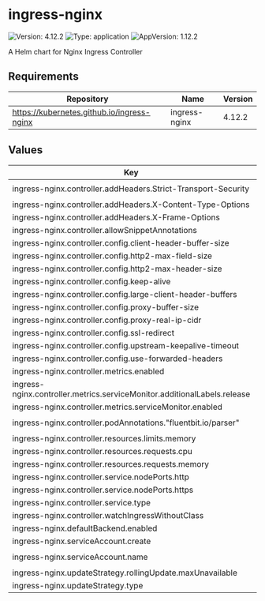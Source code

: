 # ingress-nginx

![Version: 4.12.2](https://img.shields.io/badge/Version-4.12.2-informational?style=flat-square) ![Type: application](https://img.shields.io/badge/Type-application-informational?style=flat-square) ![AppVersion: 1.12.2](https://img.shields.io/badge/AppVersion-1.12.2-informational?style=flat-square)

A Helm chart for Nginx Ingress Controller

## Requirements

| Repository | Name | Version |
|------------|------|---------|
| https://kubernetes.github.io/ingress-nginx | ingress-nginx | 4.12.2 |

## Values

| Key | Type | Default | Description |
|-----|------|---------|-------------|
| ingress-nginx.controller.addHeaders.Strict-Transport-Security | string | `"max-age=63072000; includeSubDomains"` |  |
| ingress-nginx.controller.addHeaders.X-Content-Type-Options | string | `"nosniff"` |  |
| ingress-nginx.controller.addHeaders.X-Frame-Options | string | `"SAMEORIGIN"` |  |
| ingress-nginx.controller.allowSnippetAnnotations | bool | `true` |  |
| ingress-nginx.controller.config.client-header-buffer-size | string | `"64k"` |  |
| ingress-nginx.controller.config.http2-max-field-size | string | `"64k"` |  |
| ingress-nginx.controller.config.http2-max-header-size | string | `"64k"` |  |
| ingress-nginx.controller.config.keep-alive | string | `"10"` |  |
| ingress-nginx.controller.config.large-client-header-buffers | string | `"4 64k"` |  |
| ingress-nginx.controller.config.proxy-buffer-size | string | `"8k"` |  |
| ingress-nginx.controller.config.proxy-real-ip-cidr | string | `"192.168.0.0/20"` |  |
| ingress-nginx.controller.config.ssl-redirect | string | `"true"` |  |
| ingress-nginx.controller.config.upstream-keepalive-timeout | string | `"120"` |  |
| ingress-nginx.controller.config.use-forwarded-headers | string | `"true"` |  |
| ingress-nginx.controller.metrics.enabled | bool | `true` |  |
| ingress-nginx.controller.metrics.serviceMonitor.additionalLabels.release | string | `"prometheus"` |  |
| ingress-nginx.controller.metrics.serviceMonitor.enabled | bool | `true` |  |
| ingress-nginx.controller.podAnnotations."fluentbit.io/parser" | string | `"k8s-nginx-ingress"` |  |
| ingress-nginx.controller.resources.limits.memory | string | `"256Mi"` |  |
| ingress-nginx.controller.resources.requests.cpu | string | `"50m"` |  |
| ingress-nginx.controller.resources.requests.memory | string | `"128M"` |  |
| ingress-nginx.controller.service.nodePorts.http | int | `32080` |  |
| ingress-nginx.controller.service.nodePorts.https | int | `32443` |  |
| ingress-nginx.controller.service.type | string | `"NodePort"` |  |
| ingress-nginx.controller.watchIngressWithoutClass | bool | `true` |  |
| ingress-nginx.defaultBackend.enabled | bool | `true` |  |
| ingress-nginx.serviceAccount.create | bool | `true` |  |
| ingress-nginx.serviceAccount.name | string | `"nginx-ingress-service-account"` |  |
| ingress-nginx.updateStrategy.rollingUpdate.maxUnavailable | int | `1` |  |
| ingress-nginx.updateStrategy.type | string | `"RollingUpdate"` |  |

